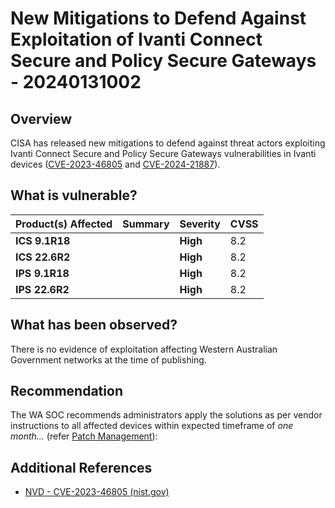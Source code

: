 # New Mitigations to Defend Against Exploitation of Ivanti Connect Secure and Policy Secure Gateways - 20240131002

## Overview

CISA has released new mitigations to defend against threat actors exploiting Ivanti Connect Secure and Policy Secure Gateways vulnerabilities in Ivanti devices ([CVE-2023-46805](https://www.cve.org/CVERecord?id=CVE-2023-46805) and [CVE-2024-21887](https://www.cve.org/CVERecord?id=CVE-2024-21887)).

## What is vulnerable?

| Product(s) Affected | Summary | Severity     | CVSS |
| ------------------- | ------- | ------------ | ---- |
| **ICS 9.1R18** |         | **High** | 8.2  |
| **ICS 22.6R2** |         | **High** | 8.2  |
| **IPS 9.1R18** |         | **High** | 8.2  |
| **IPS 22.6R2** |         | **High** | 8.2  |

## What has been observed?

There is no evidence of exploitation affecting Western Australian Government networks at the time of publishing.

## Recommendation

The WA SOC recommends administrators apply the solutions as per vendor instructions to all affected devices within expected timeframe of *one month...* (refer [Patch Management](../guidelines/patch-management.md)):

## Additional References

- [NVD - CVE-2023-46805 (nist.gov)](https://nvd.nist.gov/vuln/detail/CVE-2023-46805)
